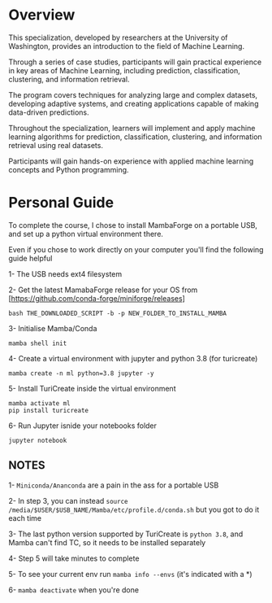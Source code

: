 # Overview
This specialization, developed by researchers at the University of Washington, provides an introduction to the field of Machine Learning.

Through a series of case studies, participants will gain practical experience in key areas of Machine Learning, including prediction, classification, clustering, and information retrieval.

The program covers techniques for analyzing large and complex datasets, developing adaptive systems, and creating applications capable of making data-driven predictions.

Throughout the specialization, learners will implement and apply machine learning algorithms for prediction, classification, clustering, and information retrieval using real datasets.

Participants will gain hands-on experience with applied machine learning concepts and Python programming.

# Personal Guide
To complete the course, I chose to install MambaForge on a portable USB, and set up a python virtual environment there.

Even if you chose to work directly on your computer you'll find the following guide helpful

1- The USB needs ext4 filesystem

2- Get the latest MamabaForge release for your OS from [https://github.com/conda-forge/miniforge/releases]
```shell
bash THE_DOWNLOADED_SCRIPT -b -p NEW_FOLDER_TO_INSTALL_MAMBA
```

3- Initialise Mamba/Conda
```shell
mamba shell init
```

4- Create a virtual environment with jupyter and python 3.8 (for turicreate)
```shell
mamba create -n ml python=3.8 jupyter -y
```

5- Install TuriCreate inside the virtual environment
```shell
mamba activate ml
pip install turicreate
```

6- Run Jupyter isnide your notebooks folder
```shell
jupyter notebook
```

## NOTES
1- ```Miniconda/Ananconda``` are a pain in the ass for a portable USB

2- In step 3, you can instead ```source /media/$USER/$USB_NAME/Mamba/etc/profile.d/conda.sh``` but you got to do it each time

3- The last python version supported by TuriCreate is ```python 3.8```, and Mamba can't find TC, so it needs to be installed separately

4- Step 5 will take minutes to complete

5- To see your current env run ```mamba info --envs``` (it's indicated with a *)

6- ```mamba deactivate``` when you're done
